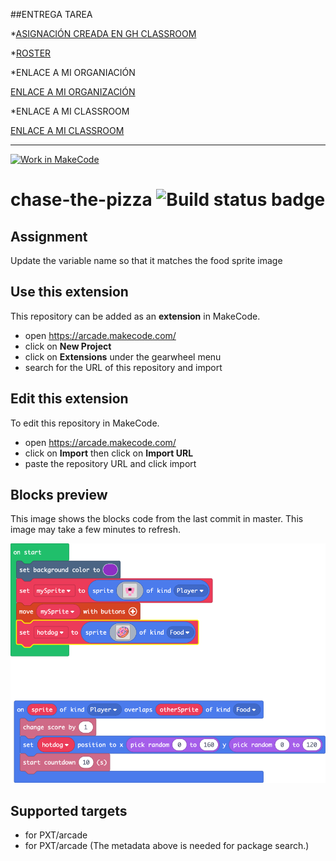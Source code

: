 ##ENTREGA TAREA

*[ASIGNACIÓN CREADA EN GH CLASSROOM](https://classroom.github.com/classrooms/149099772-ull-mfp-aet-2324-alu0100762341/assignments/tarea-makecode-arcade-daniel-afonso-nuez)

*[ROSTER](https://classroom.github.com/classrooms/149099772-ull-mfp-aet-2324-alu0100762341/roster)

*ENLACE A MI ORGANIACIÓN

[ENLACE A MI ORGANIZACIÓN](https://github.com/ull-mfp-aet-2324-alu0100762341)

*ENLACE A MI CLASSROOM

[ENLACE A MI CLASSROOM](https://classroom.github.com/classrooms/149099772-ull-mfp-aet-2324-alu0100762341)

________________________________________________________________________________________________________

[![Work in MakeCode](https://classroom.github.com/assets/work-in-make-code-46eb539bcdc54ff4682c9f84a178d570a59fd821693cb33b02a3e5220eed4e48.svg)](https://classroom.github.com/online_ide?assignment_repo_id=12777668&assignment_repo_type=AssignmentRepo)
# chase-the-pizza ![Build status badge](https://github.com/arelia/chase-the-pizza/workflows/MakeCode/badge.svg)

## Assignment
Update the variable name so that it matches the food sprite image

## Use this extension

This repository can be added as an **extension** in MakeCode.

* open https://arcade.makecode.com/
* click on **New Project**
* click on **Extensions** under the gearwheel menu
* search for the URL of this repository and import

## Edit this extension

To edit this repository in MakeCode.

* open https://arcade.makecode.com/
* click on **Import** then click on **Import URL**
* paste the repository URL and click import

## Blocks preview

This image shows the blocks code from the last commit in master.
This image may take a few minutes to refresh.

![A rendered view of the blocks](https://raw.githubusercontent.com/ULL-MFP-AET/makecode-template/master/.makecode/blocks.png)

## Supported targets

* for PXT/arcade
* for PXT/arcade
(The metadata above is needed for package search.)


